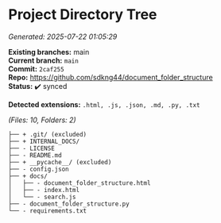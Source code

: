 # Project Directory Tree

_Generated: 2025-07-22 01:05:29_

**Existing branches:** main  
**Current branch:** `main`  
**Commit:** `2caf255`  
**Repo:** https://github.com/sdkng44/document_folder_structure  
**Status:** ✔️ synced

**Detected extensions:** `.html, .js, .json, .md, .py, .txt`

_(Files: 10, Folders: 2)_

```text
├── + .git/ (excluded)
├── + INTERNAL_DOCS/
├── - LICENSE
├── - README.md
├── + __pycache__/ (excluded)
├── - config.json
├── + docs/
│   ├── - document_folder_structure.html
│   ├── - index.html
│   └── - search.js
├── - document_folder_structure.py
└── - requirements.txt
```
